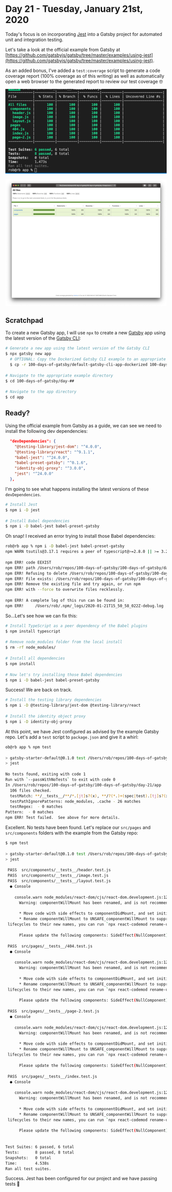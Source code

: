 # Day 21 - Tuesday, January 21st, 2020

Today's focus is on incorporating [Jest](https://jestjs.io) into a Gatsby project for automated unit and integration testing.

Let's take a look at the official example from Gatsby at [https://github.com/gatsbyjs/gatsby/tree/master/examples/using-jest](https://github.com/gatsbyjs/gatsby/tree/master/examples/using-jest).

As an added bonus, I've added a `test:coverage` script to generate a code coverage report (100% coverage as of this writing) as well as automatically open a web browser to the generated report to review our test coverage 🤓

![screenshot-00.png](screenshot-00.png)

![screenshot-01.png](screenshot-01.png)

## Scratchpad

To create a new Gatsby app, I will use `npx` to create a new [Gatsby](https://www.gatsbyjs.com) app using the latest version of the [Gatsby CLI](https://www.gatsbyjs.com):

```sh
# Generate a new app using the latest version of the Gatsby CLI
$ npx gatsby new app
  # OPTIONAL: Copy the Dockerized Gatsby CLI example to an appropriate folder for a faster starting point
  $ cp -r 100-days-of-gatsby/default-gatsby-cli-app-dockerized 100-days-of-gatsby/day-##

# Navigate to the appropriate example directory
$ cd 100-days-of-gatsby/day-##

# Navigate to the app directory
$ cd app
```

## Ready?

Using the official example from Gatsby as a guide, we can see we need to install the following dev dependencies:

```json
  "devDependencies": {
    "@testing-library/jest-dom": "^4.0.0",
    "@testing-library/react": "^9.1.1",
    "babel-jest": "^24.0.0",
    "babel-preset-gatsby": "^0.1.6",
    "identity-obj-proxy": "^3.0.0",
    "jest": "^24.0.0"
  },
```

I'm going to see what happens installing the latest versions of these `devDependencies`.

```sh
# Install Jest
$ npm i -D jest

# Install Babel dependencies
$ npm i -D babel-jest babel-preset-gatsby
```

Oh snap! I received an error trying to install those Babel dependencies:

```sh
rob@rb app % npm i -D babel-jest babel-preset-gatsby
npm WARN tsutils@3.17.1 requires a peer of typescript@>=2.8.0 || >= 3.2.0-dev || >= 3.3.0-dev || >= 3.4.0-dev || >= 3.5.0-dev || >= 3.6.0-dev || >= 3.6.0-beta || >= 3.7.0-dev || >= 3.7.0-beta but none is installed. You must install peer dependencies yourself.

npm ERR! code EEXIST
npm ERR! path /Users/rob/repos/100-days-of-gatsby/100-days-of-gatsby/day-21/app/node_modules/.bin/regjsparser
npm ERR! Refusing to delete /Users/rob/repos/100-days-of-gatsby/100-days-of-gatsby/day-21/app/node_modules/.bin/regjsparser: is outside /Users/rob/repos/100-days-of-gatsby/100-days-of-gatsby/day-21/app/node_modules/regjsparser and not a link
npm ERR! File exists: /Users/rob/repos/100-days-of-gatsby/100-days-of-gatsby/day-21/app/node_modules/.bin/regjsparser
npm ERR! Remove the existing file and try again, or run npm
npm ERR! with --force to overwrite files recklessly.

npm ERR! A complete log of this run can be found in:
npm ERR!     /Users/rob/.npm/_logs/2020-01-21T15_50_58_022Z-debug.log
```

So...Let's see how we can fix this:

```sh
# Install TypeScript as a peer dependency of the Babel plugins
$ npm install typescript

# Remove node_modules folder from the local install
$ rm -rf node_modules/

# Install all dependencies
$ npm install

# Now let's try installing those Babel dependencies
$ npm i -D babel-jest babel-preset-gatsby
```

Success! We are back on track.

```sh
# Install the testing library dependencies
$ npm i -D @testing-library/jest-dom @testing-library/react

# Install the identity object proxy
$ npm i -D identity-obj-proxy
```

At this point, we have Jest configured as advised by the example Gatsby repo. Let's add a `test` script to `package.json` and give it a whirl:

```sh
ob@rb app % npm test

> gatsby-starter-default@0.1.0 test /Users/rob/repos/100-days-of-gatsby/100-days-of-gatsby/day-21/app
> jest

No tests found, exiting with code 1
Run with `--passWithNoTests` to exit with code 0
In /Users/rob/repos/100-days-of-gatsby/100-days-of-gatsby/day-21/app
  106 files checked.
  testMatch: **/__tests__/**/*.[jt]s?(x), **/?(*.)+(spec|test).[tj]s?(x) - 7 matches
  testPathIgnorePatterns: node_modules, .cache - 26 matches
  testRegex:  - 0 matches
Pattern:  - 0 matches
npm ERR! Test failed.  See above for more details.
```

Excellent. No tests have been found. Let's replace our `src/pages` and `src/components` folders with the example from the Gatsby repo:

```sh
$ npm test

> gatsby-starter-default@0.1.0 test /Users/rob/repos/100-days-of-gatsby/100-days-of-gatsby/day-21/app
> jest

 PASS  src/components/__tests__/header.test.js
 PASS  src/components/__tests__/image.test.js
 PASS  src/components/__tests__/layout.test.js
  ● Console

    console.warn node_modules/react-dom/cjs/react-dom.development.js:12357
      Warning: componentWillMount has been renamed, and is not recommended for use. See https://fb.me/react-unsafe-component-lifecycles for details.
      
      * Move code with side effects to componentDidMount, and set initial state in the constructor.
      * Rename componentWillMount to UNSAFE_componentWillMount to suppress this warning in non-strict mode. In React 17.x, only the UNSAFE_ name will work. To rename all deprecated
 lifecycles to their new names, you can run `npx react-codemod rename-unsafe-lifecycles` in your project source folder.
      
      Please update the following components: SideEffect(NullComponent)

 PASS  src/pages/__tests__/404.test.js
  ● Console

    console.warn node_modules/react-dom/cjs/react-dom.development.js:12357
      Warning: componentWillMount has been renamed, and is not recommended for use. See https://fb.me/react-unsafe-component-lifecycles for details.
      
      * Move code with side effects to componentDidMount, and set initial state in the constructor.
      * Rename componentWillMount to UNSAFE_componentWillMount to suppress this warning in non-strict mode. In React 17.x, only the UNSAFE_ name will work. To rename all deprecated
 lifecycles to their new names, you can run `npx react-codemod rename-unsafe-lifecycles` in your project source folder.
      
      Please update the following components: SideEffect(NullComponent)

 PASS  src/pages/__tests__/page-2.test.js
  ● Console

    console.warn node_modules/react-dom/cjs/react-dom.development.js:12357
      Warning: componentWillMount has been renamed, and is not recommended for use. See https://fb.me/react-unsafe-component-lifecycles for details.
      
      * Move code with side effects to componentDidMount, and set initial state in the constructor.
      * Rename componentWillMount to UNSAFE_componentWillMount to suppress this warning in non-strict mode. In React 17.x, only the UNSAFE_ name will work. To rename all deprecated
 lifecycles to their new names, you can run `npx react-codemod rename-unsafe-lifecycles` in your project source folder.
      
      Please update the following components: SideEffect(NullComponent)

 PASS  src/pages/__tests__/index.test.js
  ● Console

    console.warn node_modules/react-dom/cjs/react-dom.development.js:12357
      Warning: componentWillMount has been renamed, and is not recommended for use. See https://fb.me/react-unsafe-component-lifecycles for details.
      
      * Move code with side effects to componentDidMount, and set initial state in the constructor.
      * Rename componentWillMount to UNSAFE_componentWillMount to suppress this warning in non-strict mode. In React 17.x, only the UNSAFE_ name will work. To rename all deprecated
 lifecycles to their new names, you can run `npx react-codemod rename-unsafe-lifecycles` in your project source folder.
      
      Please update the following components: SideEffect(NullComponent)


Test Suites: 6 passed, 6 total
Tests:       8 passed, 8 total
Snapshots:   0 total
Time:        4.538s
Ran all test suites.
```

Success. Jest has been configured for our project and we have passing tests 💯
